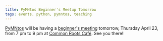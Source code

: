 ```yaml
---
title: PyMNtos Beginner's Meetup Tomorrow
tags: events, python, pymntos, teaching
---
```


[PyMNtos](http://python.mn) will be having a [beginner's meeting](http://www.meetup.com/PyMNtos-Twin-Cities-Python-User-Group/events/169515882/) tomorrow, Thursday April 23, from 7 pm to 9 pm at [Common Roots Café](http://commonrootscafe.com). See you there!
